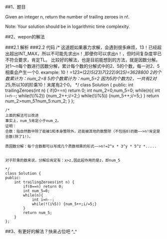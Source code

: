 ##1、题目

Given an integer n, return the number of trailing zeroes in n!.

Note: Your solution should be in logarithmic time complexity.

##2、wepon的解法

###2.1 解析
###2.2 代码
    /*
    这道题如果暴力求解，会遇到很多麻烦，13！已经超出超出INT_MAX，所以不可能先求出n！,即便你可以求出n！，但时间复杂度早已不符合要求，肯定TL。
    比较好的解法，也是目前能想到的方法，就是因数分解。对1～n每个数进行因数分解，累计每个数的分解式中的2、5的个数，每一对2、5相乘会产生一个0.
    example:
    10！=1*2*3*(2*2)*5*(2*3)*7*(2*2*2)*9*(2*5)=3628800
    2的个数累计为：num_2=8
    5的个数累计为：num_5=2
    因为5的个数为2，一共有2对2*5,所以10的阶乘10！末尾有2个0。
    */
    class Solution {
    public:
        int trailingZeroes(int n) {
            if(0==n) return 0;
            int num_2=0,num_5=0;
            while(n){
                int i=n--;
                while(!(i%2)) {num_2++;i/=2;}
                while(!(i%5)) {num_5++;i/=5;}
            }
            return num_2>num_5?num_5:num_2;
        }
    };
    
    
    /*
    上面的解法可以改进
    事实上，num_5肯定小于num_2。
    证明：
    合数：指自然数中除了能被1和本身整除外，还能被其他的数整除（不包括0)的数——>n!肯定是合数(除了1!)。
    
    质因数分解：每个合数都可以写成几个质数相乘的形式——>n!=2^x * 3^y * 5^z *.....
    
    
    对于阶乘的数来说，分解后肯定有：x>z,因此起作用的是z，即num_5
    
    */
    class Solution {
    public:
        int trailingZeroes(int n) {
            if(0==n) return 0;
            int num_5=0;
            while(n){
                int i=n--;
                while(!(i%5)) {num_5++;i/=5;}
            }
            return num_5;
        }
    };
    

##3、有更好的解法？快来占位吧 ^_^